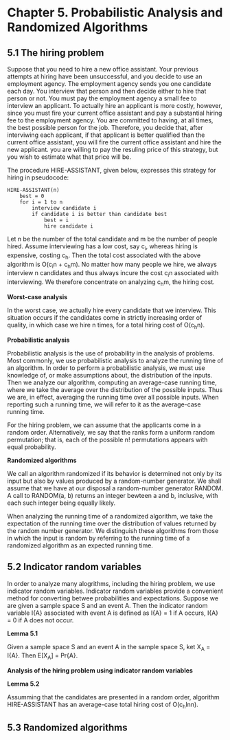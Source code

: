 # Chapter 5. Probabilistic Analysis and Randomized Algorithms

## 5.1 The hiring problem

Suppose that you need to hire a new office assistant. Your previous attempts at hiring have been unsuccessful, and you decide to use an employment agency. The employment agency sends you one candidate each day. You interview that person and then decide either to hire that person or not. You must pay the employment agency a small fee to interview an applicant. To actually hire an applicant is more costly, however, since you must fire your current office assistant and pay a substantial hiring fee to the employment agency. You are committed to having, at all times, the best possible person for the job. Therefore, you decide that, after interviwing each applicant, if that applicant is better qualified than the current office assistant, you will fire the current office assistant and hire the new applicant. you are willing to pay the resuling price of this strategy, but you wish to estimate what that price will be.

The procedure HIRE-ASSISTANT, given below, expresses this strategy for hiring in pseudocode:

```
HIRE-ASSISTANT(n)
	best = 0
	for i = 1 to n
		interview candidate i
		if candidate i is better than candidate best
			best = i
			hire candidate i
``` 

Let n be the number of the total candidate and m be the number of people hired. Assume interviewing has a low cost, say c<sub>i</sub>, whereas hiring is expensive, costing c<sub>h</sub>. Then the total cost associated with the above algorithm is O(c<sub>i</sub>n + c<sub>h</sub>m). No matter how many people we hire, we always interview n candidates and thus always incure the cost c<sub>i</sub>n associated with interviewing. We therefore concentrate on analyzing c<sub>h</sub>m, the hiring cost.

**Worst-case analysis**

In the worst case, we actually hire every candidate that we interview. This situation occurs if the candidates come in strictly increasing order of quality, in which case we hire n times, for a total hiring cost of O(c<sub>h</sub>n).

**Probabilistic analysis**

Probabilistic analysis is the use of probability in the analysis of problems. Most commonly, we use probabilistic analysis to analyze the running time of an algorithm. In order to perform a probabilistic analysis, we must use knowledge of, or make assumptions about, the distribution of the inputs. Then we analyze our algorithm, computing an average-case running time, where we take the average over the distribution of the possible inputs. Thus we are, in effect, averaging the running time over all possible inputs. When reporting such a running time, we will refer to it as the average-case running time.

For the hiring problem, we can assume that the applicants come in a random order. Alternatively, we say that the ranks form a uniform random permutation; that is, each of the possible n! permutations appears with equal probability.

**Randomized algorithms**

We call an algorithm randomized if its behavior is determined not only by its input but also by values produced by a random-number generator. We shall assume that we have at our disposal a random-number generator RANDOM. A call to RANDOM(a, b) returns an integer bewteen a and b, inclusive, with each such integer being equally likely.

When analyzing the running time of a randomized algorithm, we take the expectation of the running time over the distribution of values returned by the random number generator. We distinguish these algorithms from those in which the input is random by referring to the running time of a randomized algorithm as an expected running time.

## 5.2 Indicator random variables

In order to analyze many alogrithms, including the hiring problem, we use indicator random variables. Indicator random variables provide a convenient method for converting betwee probabilities and expectations. Suppose we are given a sample space S and an event A. Then the indicator random variable I{A} associated with event A is defined as I{A} = 1 if A occurs, I{A} = 0 if A does not occur.

**Lemma 5.1**

Given a sample space S and an event A in the sample space S, ket X<sub>A</sub> = I{A}. Then E[X<sub>A</sub>] = Pr{A}.

**Analysis of the hiring problem using indicator random variables**

**Lemma 5.2**

Assumming that the candidates are presented in a random order, algorithm HIRE-ASSISTANT has an average-case total hiring cost of O(c<sub>h</sub>lnn).

## 5.3 Randomized algorithms



